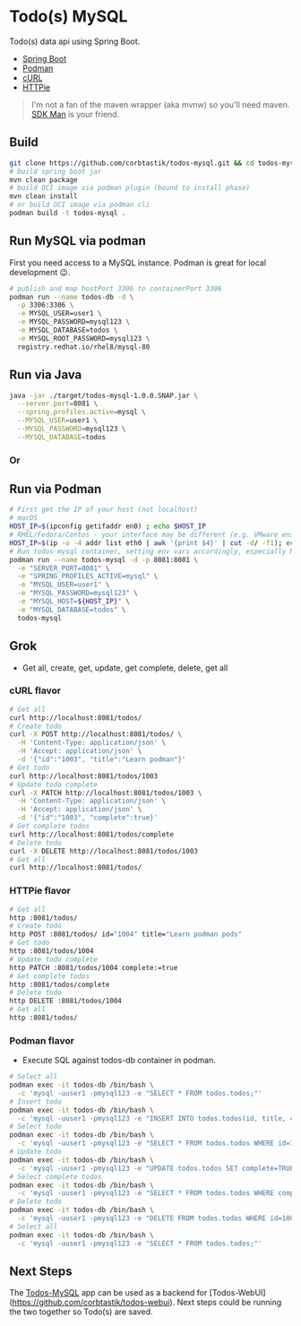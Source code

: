 # Todo(s) MySQL

Todo(s) data api using Spring Boot.

* [Spring Boot](https://start.spring.io)
* [Podman](https://github.com/containers/podman)
* [cURL](https://curl.se/)
* [HTTPie](https://httpie.io/)

> I'm not a fan of the maven wrapper (aka mvnw) so you'll need maven.
> [SDK Man](https://sdkman.io/) is your friend.

## Build

```bash
git clone https://github.com/corbtastik/todos-mysql.git && cd todos-mysql
# build spring boot jar
mvn clean package
# build OCI image via podman plugin (bound to install phase)
mvn clean install
# or build OCI image via podman cli
podman build -t todos-mysql .
```

## Run MySQL via podman

First you need access to a MySQL instance. Podman is great for local development :wink:.

```bash
# publish and map hostPort 3306 to containerPort 3306
podman run --name todos-db -d \
  -p 3306:3306 \
  -e MYSQL_USER=user1 \
  -e MYSQL_PASSWORD=mysql123 \
  -e MYSQL_DATABASE=todos \
  -e MYSQL_ROOT_PASSWORD=mysql123 \
  registry.redhat.io/rhel8/mysql-80
```

## Run via Java
 
```bash
java -jar ./target/todos-mysql-1.0.0.SNAP.jar \
  --server.port=8081 \
  --spring.profiles.active=mysql \
  --MYSQL_USER=user1 \
  --MYSQL_PASSWORD=mysql123 \
  --MYSQL_DATABASE=todos
```

### Or

## Run via Podman

```bash
# First get the IP of your host (not localhost)
# macOS
HOST_IP=$(ipconfig getifaddr en0) ; echo $HOST_IP
# RHEL/Fedora/Centos - your interface may be different (e.g. VMware ens160 is typical)
HOST_IP=$(ip -o -4 addr list eth0 | awk '{print $4}' | cut -d/ -f1); echo $HOST_IP
# Run todos-mysql container, setting env vars accordingly, especially MYSQL_HOST=${HOST_IP}
podman run --name todos-mysql -d -p 8081:8081 \
  -e "SERVER_PORT=8081" \
  -e "SPRING_PROFILES_ACTIVE=mysql" \
  -e "MYSQL_USER=user1" \
  -e "MYSQL_PASSWORD=mysql123" \
  -e "MYSQL_HOST=${HOST_IP}" \
  -e "MYSQL_DATABASE=todos" \
  todos-mysql
```

## Grok

* Get all, create, get, update, get complete, delete, get all

### cURL flavor

```bash
# Get all
curl http://localhost:8081/todos/
# Create todo
curl -X POST http://localhost:8081/todos/ \
  -H 'Content-Type: application/json' \
  -H 'Accept: application/json' \
  -d '{"id":"1003", "title":"Learn podman"}'
# Get todo
curl http://localhost:8081/todos/1003
# Update todo complete
curl -X PATCH http://localhost:8081/todos/1003 \
  -H 'Content-Type: application/json' \
  -H 'Accept: application/json' \
  -d '{"id":"1003", "complete":true}'
# Get complete todos
curl http://localhost:8081/todos/complete
# Delete todo
curl -X DELETE http://localhost:8081/todos/1003
# Get all
curl http://localhost:8081/todos/
```

### HTTPie flavor

```bash
# Get all
http :8081/todos/
# Create todo
http POST :8081/todos/ id="1004" title="Learn podman pods"
# Get todo
http :8081/todos/1004
# Update todo complete
http PATCH :8081/todos/1004 complete:=true
# Get complete todos
http :8081/todos/complete
# Delete todo
http DELETE :8081/todos/1004
# Get all
http :8081/todos/
```

### Podman flavor

* Execute SQL against todos-db container in podman.

```bash
# Select all
podman exec -it todos-db /bin/bash \
  -c 'mysql -uuser1 -pmysql123 -e "SELECT * FROM todos.todos;"'
# Insert todo
podman exec -it todos-db /bin/bash \
  -c 'mysql -uuser1 -pmysql123 -e "INSERT INTO todos.todos(id, title, complete) VALUE (1005, \"Learn podman exec\", FALSE);"'
# Select todo
podman exec -it todos-db /bin/bash \
  -c 'mysql -uuser1 -pmysql123 -e "SELECT * FROM todos.todos WHERE id=1005;"'
# Update todo
podman exec -it todos-db /bin/bash \
  -c 'mysql -uuser1 -pmysql123 -e "UPDATE todos.todos SET complete=TRUE WHERE id=1005;"'
# Select complete todos
podman exec -it todos-db /bin/bash \
  -c 'mysql -uuser1 -pmysql123 -e "SELECT * FROM todos.todos WHERE complete=TRUE;"'
# Delete todo
podman exec -it todos-db /bin/bash \
  -c 'mysql -uuser1 -pmysql123 -e "DELETE FROM todos.todos WHERE id=1005;"'
# Select all
podman exec -it todos-db /bin/bash \
  -c 'mysql -uuser1 -pmysql123 -e "SELECT * FROM todos.todos;"'
```

## Next Steps

The [Todos-MySQL](https://github.com/corbtastik/todos-mysql) app can be used as a backend for [Todos-WebUI]
(https://github.com/corbtastik/todos-webui). Next steps could be running the two together so Todo(s) are saved.